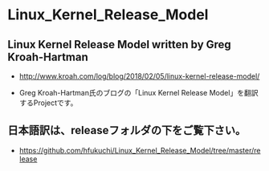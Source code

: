# Linux_Kernel_Release_Model

## Linux Kernel Release Model written by Greg Kroah-Hartman

* http://www.kroah.com/log/blog/2018/02/05/linux-kernel-release-model/

* Greg Kroah-Hartman氏のブログの「Linux Kernel Release Model」を翻訳するProjectです。

## 日本語訳は、releaseフォルダの下をご覧下さい。

* https://github.com/hfukuchi/Linux_Kernel_Release_Model/tree/master/release
